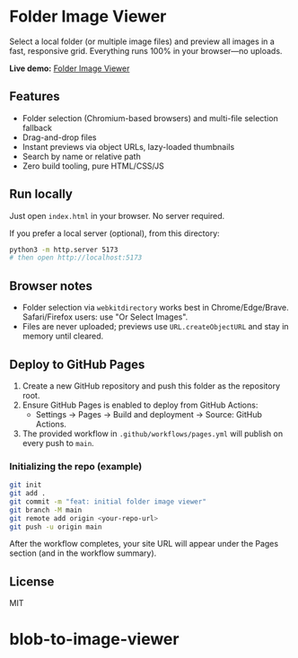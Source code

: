 # Folder Image Viewer

Select a local folder (or multiple image files) and preview all images in a fast, responsive grid. Everything runs 100% in your browser—no uploads.

**Live demo:** [Folder Image Viewer](https://abhishek-singh77.github.io/blob-to-image-viewer/)

## Features

-   Folder selection (Chromium-based browsers) and multi-file selection fallback
-   Drag-and-drop files
-   Instant previews via object URLs, lazy-loaded thumbnails
-   Search by name or relative path
-   Zero build tooling, pure HTML/CSS/JS

## Run locally

Just open `index.html` in your browser. No server required.

If you prefer a local server (optional), from this directory:

```bash
python3 -m http.server 5173
# then open http://localhost:5173
```

## Browser notes

-   Folder selection via `webkitdirectory` works best in Chrome/Edge/Brave. Safari/Firefox users: use "Or Select Images".
-   Files are never uploaded; previews use `URL.createObjectURL` and stay in memory until cleared.

## Deploy to GitHub Pages

1. Create a new GitHub repository and push this folder as the repository root.
2. Ensure GitHub Pages is enabled to deploy from GitHub Actions:
    - Settings → Pages → Build and deployment → Source: GitHub Actions.
3. The provided workflow in `.github/workflows/pages.yml` will publish on every push to `main`.

### Initializing the repo (example)

```bash
git init
git add .
git commit -m "feat: initial folder image viewer"
git branch -M main
git remote add origin <your-repo-url>
git push -u origin main
```

After the workflow completes, your site URL will appear under the Pages section (and in the workflow summary).

## License

MIT
# blob-to-image-viewer
